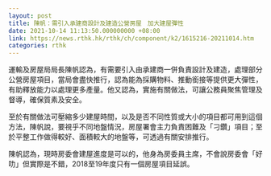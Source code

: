 ```yaml
---
layout: post
title: 陳帆：需引入承建商設計及建造公營房屋　加大建屋彈性
date: 2021-10-14 11:13:50.000000000 +08:00
link: https://news.rthk.hk/rthk/ch/component/k2/1615216-20211014.htm
categories: rthk
---
```


運輸及房屋局局長陳帆認為，有需要引入由承建商一併負責設計及建造，處理部分公營房屋項目，當局會盡快推行，認為能為採購物料、推動銜接等提供更大彈性，有助釋放能力以處理更多產量。他又認為，實施有關做法，可讓公務員聚焦管理及督導，確保質素及安全。

至於有關做法可壓縮多少建屋時間，以及是否不同性質或大小的項目都可用到這個方法，陳帆說，要視乎不同地盤情況，房屋署會主力負責困難及「刁鑽」項目；至於平整工作做得較好、面積較大的地盤等，可透過有關安排推行。

陳帆認為，現時房委會建屋進度是可以的，他身為房委員主席，不會說房委會「好叻」但實際是不錯，2018至19年度只有一個房屋項目延誤。
